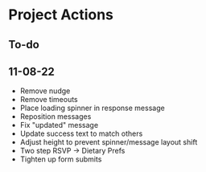 # Project Actions

## To-do

## 11-08-22

-   Remove nudge
-   Remove timeouts
-   Place loading spinner in response message
-   Reposition messages
-   Fix "updated" message
-   Update success text to match others
-   Adjust height to prevent spinner/message layout shift
-   Two step RSVP -> Dietary Prefs
-   Tighten up form submits
